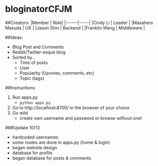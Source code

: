 # bloginatorCFJM

##Creators:
|Member | Role|
|------|-----|
|Cindy Li | Leader |
|Masahero Masuda | UX |
|Jason Shin | Backend |
|Franklin Wang | Middleware |

##Ideas:
* Blog Post and Comments
* Reddit/Twitter-esque blog
* Sorted by...
  * Time of posts
  * User
  * Popularity (Upvotes, comments, etc)
  * Topic (tags)

##Instructions:
1. Run apps.py
    - `python apps.py`
2. Go to http://localhost:8700/ in the browser of your choice
3. Go wild 
    - create own username and password or browse without one! 


###Update 10/13
- hardcoded usernames
- some routes are done in apps.py (home & login)
- began website design
- database for profile 
- began database for posts & comments

